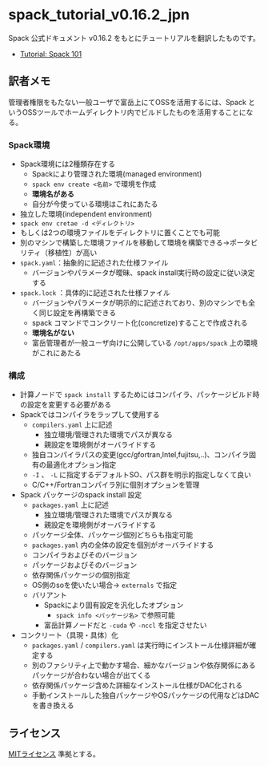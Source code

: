 # spack_tutorial_v0.16.2_jpn

Spack 公式ドキュメント v0.16.2 をもとにチュートリアルを翻訳したものです。

- [Tutorial: Spack 101](tutorial_spack101/00_tutorial.md)

## 訳者メモ

管理者権限をもたない一般ユーザで富岳上にてOSSを活用するには、Spack というOSSツールでホームディレクトリ内でビルドしたものを活用することになる。

### Spack環境

- Spack環境には2種類存在する
  - Spackにより管理された環境(managed environment)
  - `spack env create <名前>` で環境を作成
  - **環境名がある**
  - 自分が今使っている環境はこれにあたる
- 独立した環境(independent environment)
- `spack env cretae -d <ディレクトリ>`
- もしくは2つの環境ファイルをディレクトリに置くことでも可能
- 別のマシンで構築した環境ファイルを移動して環境を構築できる→ポータビリティ（移植性）が高い
- `spack.yaml`：抽象的に記述された仕様ファイル
  - バージョンやパラメータが曖昧、spack install実行時の設定に従い決定する
- `spack.lock` ：具体的に記述された仕様ファイル
  - バージョンやパラメータが明示的に記述されており、別のマシンでも全く同じ設定を再構築できる
  - spack コマンドでコンクリート化(concretize)することで作成される
  - **環境名がない**
  - 富岳管理者が一般ユーザ向けに公開している `/opt/apps/spack` 上の環境がこれにあたる

### 構成

- 計算ノードで `spack install` するためにはコンパイラ、パッケージビルド時の設定を変更する必要がある
- Spackではコンパイラをラップして使用する
  - `compilers.yaml` 上に記述
    - 独立環境/管理された環境でパスが異なる
    - 親設定を環境側がオーバライドする
  - 独自コンパイラパスの変更(gcc/gfortran,Intel,fujitsu,..)、コンパイラ固有の最適化オプション指定
  - `-I` 、 `-L` に指定するデフォルトSO、パス群を明示的指定しなくて良い
  - C/C++/Fortranコンパイラ別に個別オプションを管理
- Spack パッケージのspack install 設定
  - `packages.yaml` 上に記述
    - 独立環境/管理された環境でパスが異なる
    - 親設定を環境側がオーバライドする
  - パッケージ全体、パッケージ個別どちらも指定可能
  - `packages.yaml` 内の全体の設定を個別がオーバライドする
  - コンパイラおよびそのバージョン
  - パッケージおよびそのバージョン
  - 依存関係パッケージの個別指定
  - OS側のsoを使いたい場合→ `externals` で指定
  - バリアント
    - Spackにより固有設定を汎化したオプション
      - `spack info <パッケージ名>` で参照可能
    - 富岳計算ノードだと `-cuda` や `-nccl` を指定させたい
- コンクリート（具現・具体）化
  - `packages.yaml` / `compilers.yaml` は実行時にインストール仕様詳細が確定する
  - 別のファシリティ上で動かす場合、細かなバージョンや依存関係にあるパッケージが合わない場合が出てくる
  - 依存関係パッケージ含めた詳細なインストール仕様がDAC化される
  - 手動インストールした独自パッケージやOSパッケージの代用などはDACを書き換える

## ライセンス

[MITライセンス](./LICENSE) 準拠とする。
